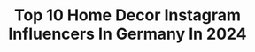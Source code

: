 ---
title: Top 10 Home Decor Instagram Influencers In Germany In 2024
description: >-
  Find top home decor Instagram influencers in Germany in 2024. Most popular hashtags: #solebich #homedecor #interior #cozyhome.
platform: Instagram
hits: 608
text_top: Identify the best Instagram profiles on inBeat.
text_bottom: Our platform has 608 Instagram influencers like this in Germany for you to connect with.
profiles:
  - username: "selinata"
    fullname: >-
      SELINA
    bio: >-
      ❃ VANLIFE ❃INTERIOR LOVE ❃DIY ❥ @jonas3_3 Own homedecor shop ❃makrameebyselina❃
    location: "Germany"
    followers: 4563
    engagement: 511
    commentsToLikes: 0.044632
    id: ck6u9q2hxyz2z0j71qhogv49j
    verified: false
    hashtags: "#vanlife, #springvibes, #winterwonderland, #benakd"
  - username: "casa.loggia"
    fullname: >-
      Giusy
    bio: >-
      ◌ HOMEDECORATION ◌ NORDIC HOME ◌ LIFESTYLE ◌ INTERIOR PHOTOGRAPHY #casa_loggia ∇ Impressum | Datenschutz ∇
    location: "Germany"
    followers: 32600
    engagement: 133
    commentsToLikes: 0.109498
    id: ck8t97px8n5ly0j78ltgtxyfy
    verified: false
    hashtags: "#modern, #wohnzimmer, #flurdeko, #roominspiration"
  - username: "interiorlover_"
    fullname: >-
      Vula Tsakiri
    bio: >-
      Brand Ambassador @westwingde #westwinghomies #interiorlover #homedecor
    location: "Germany"
    followers: 25992
    engagement: 42
    commentsToLikes: 0.000000
    id: ckapb3ohmygjx0i782an5vr8l
    verified: false
    hashtags: "#interior4all, #wohnideen, #westwing, #christmasdecor"
  - username: "my.flower.cottage"
    fullname: >-
      ~M~M~
    bio: >-
      🍃🌸🏠🌷Flowers&Homedecor 🌾🏡🌱🌾Nature&Garden 📷Photograhpylover❤️ 🕊Enjoy every moment of life🕊
    location: "Germany"
    followers: 12358
    engagement: 1183
    commentsToLikes: 0.043259
    id: ck8t8mhkbkzt90j78ewjp91av
    verified: false
    hashtags: "#sommerblumen, #bauerngarten, #wreathsofinstagram, #mygarden"
  - username: "hamburgdaniahoi"
    fullname: >-
      Hi, ich bin Dani und lebe mit Mann & Pudel in Hamburg
    bio: >-
      💌 hamburgdaniahoi@googlemail.com Wohnen🛋️Pflanzen🪴Diy🧶Pudel🐶Hund🪽Boho UGC All Pics are mine
    location: "Germany"
    followers: 169640
    engagement: 1577
    commentsToLikes: 0.026365
    id: ck8tb41ipu6f70j78oashq5it
    verified: false
    hashtags: "#altbauwohnung, #weihnachtsdekoration, #easypeasy, #clayflowers"
  - username: "puerilismus"
    fullname: >-
      🌻 Susi
    bio: >-
      • twenty-four | social worker at a home for mentally ill people • in love with interior 🏠 plants 🌿 & the sun 🌞
    location: "Germany"
    followers: 102023
    engagement: 2343
    commentsToLikes: 0.005526
    id: ck0u610lp0mqa0i195pvpnsm0
    verified: false
    hashtags: "#boholiving, #badezimmerideen, #interiordesigner, #homeinspo"
  - username: "cozytownhouse"
    fullname: >-
      Daniela Iorio
    bio: >-
      Architect Home 🌿 Garden 🌿 Interior 🌿 Deko 🌿Farmhouseliving 🌿 Landhausstil 🌿 Cozy living 🌿 Pets 🌿 Lifestyle Contact: dani.iorio.4@gmail.com
    location: "Germany"
    followers: 31761
    engagement: 647
    commentsToLikes: 0.138365
    id: ckapbx44h1mdy0i78dwiy331v
    verified: false
    hashtags: "#diningroomdecor, #landhausdeko, #cozyweihnachtsideen, #landhausliving"
  - username: "mimameise"
    fullname: >-
      MiMaMeise 🌑
    bio: >-
      • Tom & Sandra Maria & 3 Cats • Our Home at the German Northsea 🌊 ☛ Handmade Jewelry & Vintage Finds Shop ✉️ mimameise@web.de
    location: "Germany"
    followers: 115290
    engagement: 691
    commentsToLikes: 0.024441
    id: ck5c6mhk35qvs0i11hn7sx248
    verified: false
    hashtags: "#bedroom, #interiordesign, #home, #altbauliebe"
  - username: "pauline_no_17"
    fullname: >-
      Hanna
    bio: >-
      Wohnkonzepte | Renovierungsberatung
    location: "Germany"
    followers: 16537
    engagement: 502
    commentsToLikes: 0.036932
    id: ck5c44mev0lsz0i111c7l9m7k
    verified: false
    hashtags: "#food, #followforfollow, #flowerstagram, #bedroom"
  - username: "67quadrat"
    fullname: >-
      67quadrat | Interior & Living
    bio: >-
      Sabina Welcome to my camera roll 🌸 🏠 My 67sqm playful home in Berlin
    location: "Germany"
    followers: 163304
    engagement: 1041
    commentsToLikes: 0.007661
    id: ckf5rumu0dxd60j2384mau3oa
    verified: false
    hashtags: "#dopaminedecor, #myhomevibe, #interiordecor, #livingroomstyle"
---